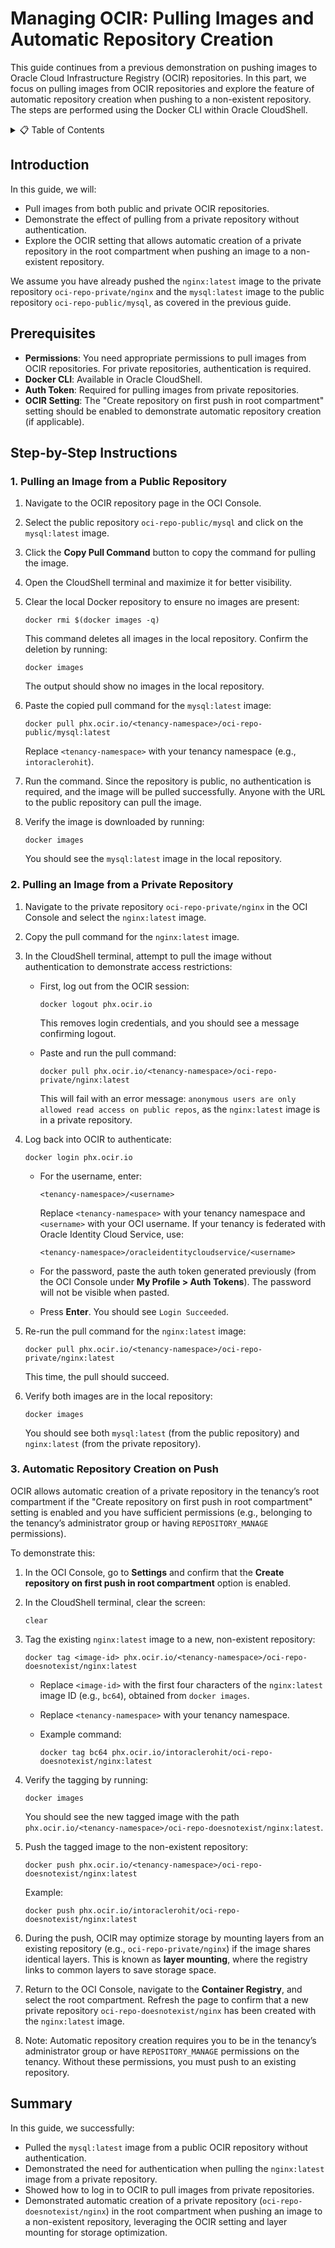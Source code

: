 # **Managing OCIR: Pulling Images and Automatic Repository Creation**

This guide continues from a previous demonstration on pushing images to Oracle Cloud Infrastructure Registry (OCIR) repositories. In this part, we focus on pulling images from OCIR repositories and explore the feature of automatic repository creation when pushing to a non-existent repository. The steps are performed using the Docker CLI within Oracle CloudShell.

<details>
<summary>📋 Table of Contents</summary>

- [**Managing OCIR: Pulling Images and Automatic Repository Creation**](#managing-ocir-pulling-images-and-automatic-repository-creation)
  - [Introduction](#introduction)
  - [Prerequisites](#prerequisites)
  - [Step-by-Step Instructions](#step-by-step-instructions)
    - [1. Pulling an Image from a Public Repository](#1-pulling-an-image-from-a-public-repository)
    - [2. Pulling an Image from a Private Repository](#2-pulling-an-image-from-a-private-repository)
    - [3. Automatic Repository Creation on Push](#3-automatic-repository-creation-on-push)
  - [Summary](#summary)

</details>

## Introduction

In this guide, we will:

- Pull images from both public and private OCIR repositories.
- Demonstrate the effect of pulling from a private repository without authentication.
- Explore the OCIR setting that allows automatic creation of a private repository in the root compartment when pushing an image to a non-existent repository.

We assume you have already pushed the `nginx:latest` image to the private repository `oci-repo-private/nginx` and the `mysql:latest` image to the public repository `oci-repo-public/mysql`, as covered in the previous guide.

## Prerequisites

- **Permissions**: You need appropriate permissions to pull images from OCIR repositories. For private repositories, authentication is required.
- **Docker CLI**: Available in Oracle CloudShell.
- **Auth Token**: Required for pulling images from private repositories.
- **OCIR Setting**: The "Create repository on first push in root compartment" setting should be enabled to demonstrate automatic repository creation (if applicable).

## Step-by-Step Instructions

### 1. Pulling an Image from a Public Repository

1. Navigate to the OCIR repository page in the OCI Console.

2. Select the public repository `oci-repo-public/mysql` and click on the `mysql:latest` image.

3. Click the **Copy Pull Command** button to copy the command for pulling the image.

4. Open the CloudShell terminal and maximize it for better visibility.

5. Clear the local Docker repository to ensure no images are present:

   ```
   docker rmi $(docker images -q)
   ```

   This command deletes all images in the local repository. Confirm the deletion by running:

   ```
   docker images
   ```

   The output should show no images in the local repository.

6. Paste the copied pull command for the `mysql:latest` image:

   ```
   docker pull phx.ocir.io/<tenancy-namespace>/oci-repo-public/mysql:latest
   ```

   Replace `<tenancy-namespace>` with your tenancy namespace (e.g., `intoraclerohit`).

7. Run the command. Since the repository is public, no authentication is required, and the image will be pulled successfully. Anyone with the URL to the public repository can pull the image.

8. Verify the image is downloaded by running:

   ```
   docker images
   ```

   You should see the `mysql:latest` image in the local repository.

### 2. Pulling an Image from a Private Repository

1. Navigate to the private repository `oci-repo-private/nginx` in the OCI Console and select the `nginx:latest` image.

2. Copy the pull command for the `nginx:latest` image.

3. In the CloudShell terminal, attempt to pull the image without authentication to demonstrate access restrictions:

   - First, log out from the OCIR session:

     ```
     docker logout phx.ocir.io
     ```

     This removes login credentials, and you should see a message confirming logout.
   - Paste and run the pull command:

     ```
     docker pull phx.ocir.io/<tenancy-namespace>/oci-repo-private/nginx:latest
     ```

     This will fail with an error message: `anonymous users are only allowed read access on public repos`, as the `nginx:latest` image is in a private repository.

4. Log back into OCIR to authenticate:

   ```
   docker login phx.ocir.io
   ```

   - For the username, enter:

     ```
     <tenancy-namespace>/<username>
     ```

     Replace `<tenancy-namespace>` with your tenancy namespace and `<username>` with your OCI username. If your tenancy is federated with Oracle Identity Cloud Service, use:

     ```
     <tenancy-namespace>/oracleidentitycloudservice/<username>
     ```
   - For the password, paste the auth token generated previously (from the OCI Console under **My Profile &gt; Auth Tokens**). The password will not be visible when pasted.
   - Press **Enter**. You should see `Login Succeeded`.

5. Re-run the pull command for the `nginx:latest` image:

   ```
   docker pull phx.ocir.io/<tenancy-namespace>/oci-repo-private/nginx:latest
   ```

   This time, the pull should succeed.

6. Verify both images are in the local repository:

   ```
   docker images
   ```

   You should see both `mysql:latest` (from the public repository) and `nginx:latest` (from the private repository).

### 3. Automatic Repository Creation on Push

OCIR allows automatic creation of a private repository in the tenancy’s root compartment if the "Create repository on first push in root compartment" setting is enabled and you have sufficient permissions (e.g., belonging to the tenancy’s administrator group or having `REPOSITORY_MANAGE` permissions).

To demonstrate this:

1. In the OCI Console, go to **Settings** and confirm that the **Create repository on first push in root compartment** option is enabled.

2. In the CloudShell terminal, clear the screen:

   ```
   clear
   ```

3. Tag the existing `nginx:latest` image to a new, non-existent repository:

   ```
   docker tag <image-id> phx.ocir.io/<tenancy-namespace>/oci-repo-doesnotexist/nginx:latest
   ```

   - Replace `<image-id>` with the first four characters of the `nginx:latest` image ID (e.g., `bc64`), obtained from `docker images`.
   - Replace `<tenancy-namespace>` with your tenancy namespace.
   - Example command:

     ```
     docker tag bc64 phx.ocir.io/intoraclerohit/oci-repo-doesnotexist/nginx:latest
     ```

4. Verify the tagging by running:

   ```
   docker images
   ```

   You should see the new tagged image with the path `phx.ocir.io/<tenancy-namespace>/oci-repo-doesnotexist/nginx:latest`.

5. Push the tagged image to the non-existent repository:

   ```
   docker push phx.ocir.io/<tenancy-namespace>/oci-repo-doesnotexist/nginx:latest
   ```

   Example:

   ```
   docker push phx.ocir.io/intoraclerohit/oci-repo-doesnotexist/nginx:latest
   ```

6. During the push, OCIR may optimize storage by mounting layers from an existing repository (e.g., `oci-repo-private/nginx`) if the image shares identical layers. This is known as **layer mounting**, where the registry links to common layers to save storage space.

7. Return to the OCI Console, navigate to the **Container Registry**, and select the root compartment. Refresh the page to confirm that a new private repository `oci-repo-doesnotexist/nginx` has been created with the `nginx:latest` image.

8. Note: Automatic repository creation requires you to be in the tenancy’s administrator group or have `REPOSITORY_MANAGE` permissions on the tenancy. Without these permissions, you must push to an existing repository.

## Summary

In this guide, we successfully:

- Pulled the `mysql:latest` image from a public OCIR repository without authentication.
- Demonstrated the need for authentication when pulling the `nginx:latest` image from a private repository.
- Showed how to log in to OCIR to pull images from private repositories.
- Demonstrated automatic creation of a private repository (`oci-repo-doesnotexist/nginx`) in the root compartment when pushing an image to a non-existent repository, leveraging the OCIR setting and layer mounting for storage optimization.
